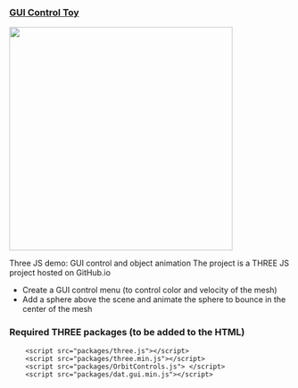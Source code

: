 ### <a href="https://georges034302.github.io/threejs-toy-demo/">GUI Control Toy</a>

<img src="https://github.com/user-attachments/assets/d01d2f4b-9b89-4562-beef-b87737f86266" width="400" height="400" />

Three JS demo: GUI control and object animation
The project is a THREE JS project hosted on GitHub.io

* Create a GUI control menu (to control color and velocity of the mesh)
* Add a sphere above the scene and animate the sphere to bounce in the center of the mesh

### Required THREE packages (to be added to the HTML)

```
    <script src="packages/three.js"></script>
    <script src="packages/three.min.js"></script>
    <script src="packages/OrbitControls.js"> </script>
    <script src="packages/dat.gui.min.js"></script>
```

